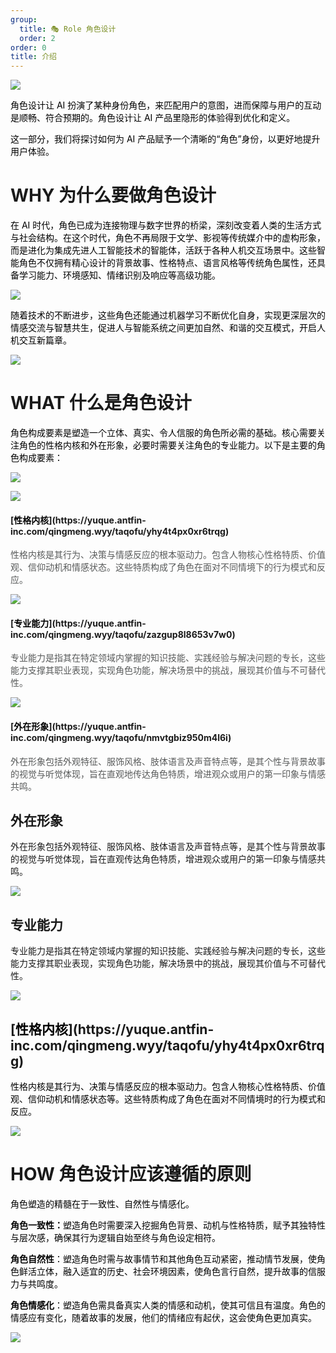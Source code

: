 ```yaml
---
group:
  title: 🎭 Role 角色设计
  order: 2
order: 0
title: 介绍
---
```


![](https://mdn.alipayobjects.com/huamei_iwk9zp/afts/img/A*rOt6Rq4L6qgAAAAAAAAAAAAADgCCAQ/fmt.webp)

<font style="color:rgb(0, 0, 0);">角色设计让 AI 扮演了某种身份角色，来匹配用户的意图，进而保障与用户的互动是顺畅、符合预期的。角色设计让 AI 产品里隐形的体验得到优化和定义。</font>

<font style="color:rgb(0, 0, 0);">这一部分，我们将探讨如何为 AI 产品赋予一个清晰的“角色”身份，以更好地提升用户体验。</font>

<h1 id="kCXEV">WHY 为什么要做角色设计</h1>

<font style="color:rgb(0, 0, 0);">在 AI 时代，角色已成为连接物理与数字世界的桥梁，深刻改变着人类的生活方式与社会结构。在这个时代，角色不再局限于文学、影视等传统媒介中的虚构形象，而是进化为集成先进人工智能技术的智能体，活跃于各种人机交互场景中。这些智能角色不仅拥有精心设计的背景故事、性格特点、语言风格等传统角色属性，还具备学习能力、环境感知、情绪识别及响应等高级功能。 </font>

![](https://mdn.alipayobjects.com/huamei_iwk9zp/afts/img/A*KlODQbZ-o3oAAAAAAAAAAAAADgCCAQ/fmt.webp)

<font style="color:rgb(0, 0, 0);"></font>

<font style="color:rgb(0, 0, 0);">随着技术的不断进步，这些角色还能通过机器学习不断优化自身，实现更深层次的情感交流与智慧共生，促进人与智能系统之间更加自然、和谐的交互模式，开启人机交互新篇章。</font>

![](https://mdn.alipayobjects.com/huamei_iwk9zp/afts/img/A*VlG-RaRy5rIAAAAAAAAAAAAADgCCAQ/fmt.webp)

<h1 id="dg2DY">WHAT 什么是角色设计</h1>
<font style="color:rgb(0, 0, 0);">角色构成要素是塑造一个立体、真实、令人信服的角色所必需的基础。核心需要关注角色的性格内核和外在形象，必要时需要关注角色的专业能力。以下是主要的角色构成要素：</font>

![](https://mdn.alipayobjects.com/huamei_iwk9zp/afts/img/A*sB8bRIfxIrQAAAAAAAAAAAAADgCCAQ/fmt.webp)

![](https://cdn.nlark.com/yuque/0/2024/png/338645/1732071434657-5c46fa10-f364-4a9c-9389-7a4a60b27bdf.png)

<h4 id="kH1ez">[<font style="color:#000000;">性格内核</font>](https://yuque.antfin-inc.com/qingmeng.wyy/taqofu/yhy4t4px0xr6trqg)</h4>
<font style="color:#585A5A;">性格内核是其行为、决策与情感反应的根本驱动力。包含人物核心性格特质、价值观、信仰动机和情感状态。这些特质构成了角色在面对不同情境下的行为模式和反应。</font>

![](https://mdn.alipayobjects.com/huamei_iwk9zp/afts/img/A*iSEIRode8CEAAAAAAAAAAAAADgCCAQ/fmt.webp)

<h4 id="m1Hrn">[<font style="color:#000000;">专业能力</font>](https://yuque.antfin-inc.com/qingmeng.wyy/taqofu/zazgup8l8653v7w0)</h4>
<font style="color:#585A5A;">专业能力是指其在特定领域内掌握的知识技能、实践经验与解决问题的专长，这些能力支撑其职业表现，实现角色功能，解决场景中的挑战，展现其价值与不可替代性。</font>

![](https://mdn.alipayobjects.com/huamei_iwk9zp/afts/img/A*TUwSRIyQkooAAAAAAAAAAAAADgCCAQ/fmt.webp)

<h4 id="Eo1Fh">[<font style="color:#000000;">外在形象</font>](https://yuque.antfin-inc.com/qingmeng.wyy/taqofu/nmvtgbiz950m4l6i)</h4>
<font style="color:#585A5A;">外在形象包括外观特征、服饰风格、肢体语言及声音特点等，是其个性与背景故事的视觉与听觉体现，旨在直观地传达角色特质，增进观众或用户的第一印象与情感共鸣。 </font>

<h2 id="SPykx">外在形象</h2>
外在形象包括外观特征、服饰风格、肢体语言及声音特点等，是其个性与背景故事的视觉与听觉体现，旨在直观传达角色特质，增进观众或用户的第一印象与情感共鸣。 <font style="color:#585A5A;"> </font>

![](https://mdn.alipayobjects.com/huamei_iwk9zp/afts/img/A*LHjERb77lp0AAAAAAAAAAAAADgCCAQ/fmt.webp)

<h2 id="SJBMT">专业能力</h2>
专业能力是指其在特定领域内掌握的知识技能、实践经验与解决问题的专长，这些能力支撑其职业表现，实现角色功能，解决场景中的挑战，展现其价值与不可替代性。

![](https://mdn.alipayobjects.com/huamei_iwk9zp/afts/img/A*CV9ySpFm6RIAAAAAAAAAAAAADgCCAQ/fmt.webp)

<h2 id="s8TL3">[<font style="color:#000000;">性格内核</font>](https://yuque.antfin-inc.com/qingmeng.wyy/taqofu/yhy4t4px0xr6trqg)</h2>
<font style="color:#000000;">性格内核是其行为、决策与情感反应的根本驱动力。包含人物核心性格特质、价值观、信仰动机和情感状态等。这些特质构成了角色在面对不同情境时的行为模式和反应。</font>

![](https://mdn.alipayobjects.com/huamei_iwk9zp/afts/img/A*wnHWSIMreOcAAAAAAAAAAAAADgCCAQ/fmt.webp)

<h1 id="xYSn0">HOW 角色设计应该遵循的原则</h1>
<font style="color:rgb(0, 0, 0);">角色塑造的精髓在于一致性、自然性与情感化。</font>

**<font style="color:rgb(0, 0, 0);">角色一致性：</font>**<font style="color:rgb(0, 0, 0);">塑造角色时需要深入挖掘角色背景、动机与性格特质，赋予其独特性与层次感，确保其行为逻辑自始至终与角色设定相符。</font>

**<font style="color:rgb(0, 0, 0);">角色自然性</font>**<font style="color:rgb(0, 0, 0);">：塑造角色时需与故事情节和其他角色互动紧密，推动情节发展，使角色鲜活立体，融入适宜的历史、社会环境因素，使角色言行自然，提升故事的信服力与共鸣度。</font>

**<font style="color:rgb(0, 0, 0);">角色情感化</font>**<font style="color:rgb(0, 0, 0);">：塑造角色需具备真实人类的情感和动机，使其可信且有温度。角色的情感应有变化，随着故事的发展，他们的情绪应有起伏，这会使角色更加真实。</font>

![](https://mdn.alipayobjects.com/huamei_iwk9zp/afts/img/A*fteJT5kCZV8AAAAAAAAAAAAADgCCAQ/fmt.webp)

<font style="color:rgb(0, 0, 0);"></font>
